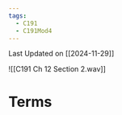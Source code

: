 ```yaml
---
tags:
  - C191
  - C191Mod4
---
```

Last Updated on [[2024-11-29]]

![[C191 Ch 12 Section 2.wav]] 

# Terms
